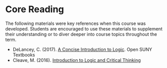 # Core Reading

The following materials were key references when this course was developed. Students are encouraged to use these materials to supplement their understanding or to diver deeper into course topics throughout the term.

- DeLancey, C. (2017). [A Concise Introduction to Logic](https://milneopentextbooks.org/concise-introduction-to-logic/). Open SUNY Textbooks
- Cleave, M. (2016). [Introduction to Logic and Critical Thinking](http://solr.bccampus.ca:8001/bcc/file/5d41a649-ce0f-4462-bc3d-564568b5c857/1/Logic%20text%20v%201.4.pdf)
